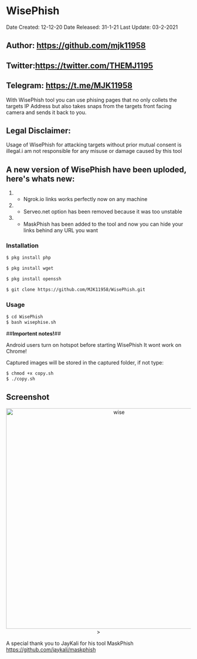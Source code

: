 # WisePhish

Date Created: 12-12-20
Date Released: 31-1-21
Last Update: 03-2-2021

## Author: https://github.com/mjk11958
## Twitter:https://twitter.com/THEMJ1195
## Telegram: https://t.me/MJK11958

With WisePhish tool you can use phising pages that no only collets the targets IP Address but also takes snaps from the targets front facing camera and sends it back to you.

## Legal Disclaimer:

Usage of WisePhish for attacking targets without prior mutual consent is illegal.i am not responsible for any misuse or damage caused by this tool


## A new version of WisePhish have been uploded, here's whats new: ##
 
 1. - Ngrok.io links works perfectly now on any machine
 2. - Serveo.net option has been removed because it was too unstable
 3. - MaskPhish has been added to the tool and now you can hide your links behind any URL you want
 
 <h3>Installation</h3>
 
```bash
$ pkg install php
```

```bash
$ pkg install wget
```

```bash
$ pkg install openssh
```

```bash
$ git clone https://github.com/MJK11958/WisePhish.git
```

<h3>Usage</h3>

```bash
$ cd WisePhish
$ bash wisephise.sh
 ```
 
 ##**Importent notes!**##
 
Android users turn on hotspot before starting WisePhish
It wont work on Chrome!

Captured images will be stored in the captured folder, if not type:

```bash
$ chmod +x copy.sh
$ ./copy.sh
```
## Screenshot
<p align="center">
	<img src="https://pasteboard.co/JMzvGV3.png" width="600px" title="wise">>
</p>

A special thank you to JayKali for his tool MaskPhish
https://github.com/jaykali/maskphish